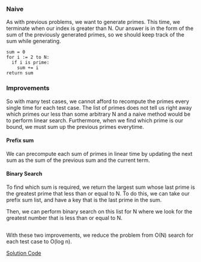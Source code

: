 ### Naive
As with previous problems, we want to generate primes. This time, we terminate when our index is greater than N. 
Our answer is in the form of the sum of the previously generated primes, so we should keep track of the sum while generating.

```
sum = 0
for i := 2 to N:
  if i is prime:
    sum += i
return sum
```


### Improvements

So with many test cases, we cannot afford to recompute the primes every single time for each test case. 
The list of primes does not tell us right away which primes our less than some arbitrary N and a naive method would be to perform linear search.
Furthermore, when we find which prime is our bound, we must sum up the previous primes everytime.

#### Prefix sum
We can precompute each sum of primes in linear time by updating the next sum as the sum of the previous sum and the current term.

#### Binary Search
To find which sum is required, we return the largest sum whose last prime is the greatest prime that less than or equal to N.
To do this, we can take our prefix sum list, and have a key that is the last prime in the sum.

Then, we can perform binary search on this list for N where we look for the greatest number that is less than or equal to N.

##
With these two improvements, we reduce the problem from O(N) search for each test case to O(log n).

[Solution Code](https://github.com/zhaohanson1/project_euler_plus/blob/master/010%20-%20Summation%20of%20primes/solution.cpp)
